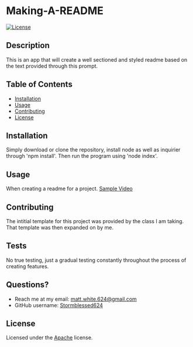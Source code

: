 # Making-A-README
[![License](https://img.shields.io/badge/License-Apache%202.0-blue.svg)](https://choosealicense.com/licenses/apache-2.0/)

## Description
This is an app that will create a well sectioned and styled readme based on the text provided through this prompt.

## Table of Contents
* [Installation](#installation)
* [Usage](#usage)
* [Contributing](#contributing)
* [License](#license)
  
## Installation
Simply download or clone the repository, install node as well as inquirier through 'npm install'. Then run the program using 'node index'.

## Usage
When creating a readme for a project.
[Sample Video](https://drive.google.com/file/d/1JeHhXCl4rNRjMmjOKGZLi_zLh4Wvk-Pc/view?usp=sharing)

## Contributing
The intitial template for this project was provided by the class I am taking. That template was then expanded on by me.

## Tests
No true testing, just a gradual testing constantly throughout the process of creating features.

## Questions?
- Reach me at my email: matt.white.624@gmail.com
- GitHub username: [Stormblessed624](https://github.com/Stormblessed624/)

  
## License
Licensed under the [Apache](https://choosealicense.com/licenses/apache-2.0/) license.
  
